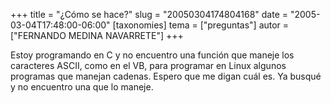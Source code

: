 +++
title = "¿Cómo se hace?"
slug = "20050304174804168"
date = "2005-03-04T17:48:00-06:00"
[taxonomies]
tema = ["preguntas"]
autor = ["FERNANDO MEDINA NAVARRETE"]
+++

Estoy programando en C y no encuentro una función que maneje los
caracteres ASCII, como en el VB, para programar en Linux algunos
programas que manejan cadenas. Espero que me digan cuál es. Ya busqué y
no encuentro una que lo maneje.
